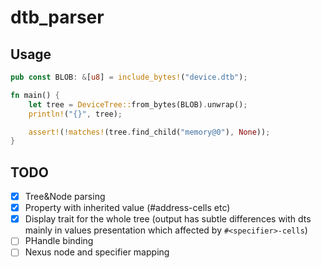 # dtb_parser

## Usage

```rust
pub const BLOB: &[u8] = include_bytes!("device.dtb");

fn main() {
    let tree = DeviceTree::from_bytes(BLOB).unwrap();
    println!("{}", tree);

    assert!(!matches!(tree.find_child("memory@0"), None));
}
```

## TODO

- [x] Tree&Node parsing
- [x] Property with inherited value (#address-cells etc)
- [x] Display trait for the whole tree (output has subtle differences with dts mainly in values presentation which
  affected by `#<specifier>-cells`)
- [ ] PHandle binding
- [ ] Nexus node and specifier mapping